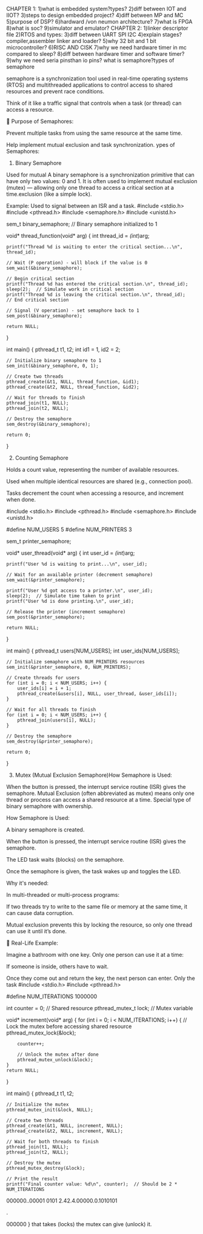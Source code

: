 CHAPTER 1:
1)what is embedded system?types?
2)diff between IOT and IIOT?
3)steps to design embedded project?
4)diff between MP and MC
5)purpose of DSP?
6)hardward /von neumon architecture?
7)what is FPGA
8)what is soc?
9)simulator and emulator?
CHAPTER 2:
1)linker descriptor file
2)RTOS and types:
3)diff between UART SPI I2C
4)explain stages?compiler,assembler linker and loader?
5)why 32 bit and 1 bit microcontroller?
6)RISC AND CISK
7)why we need hardware timer in mc compared to sleep?
8)diff between hardware timer and software timer?
9)why we need seria pinsthan io pins?
what is semaphore?types of semaphore

semaphore is a synchronization tool used in real-time operating systems (RTOS) and multithreaded applications to control access to shared resources and prevent race conditions.

Think of it like a traffic signal that controls when a task (or thread) can access a resource.

🔹 Purpose of Semaphores:

Prevent multiple tasks from using the same resource at the same time.

Help implement mutual exclusion and task synchronization.
ypes of Semaphores:
1. Binary Semaphore


Used for mutual A binary semaphore is a synchronization primitive that can have only two values: 0 and 1. It is often used to implement mutual exclusion (mutex) — allowing only one thread to access a critical section at a time.exclusion (like a simple lock).

Example: Used to signal between an ISR and a task.
#include <stdio.h>
#include <pthread.h>
#include <semaphore.h>
#include <unistd.h>

sem_t binary_semaphore;  // Binary semaphore initialized to 1

void* thread_function(void* arg) {
    int thread_id = *(int*)arg;

    printf("Thread %d is waiting to enter the critical section...\n", thread_id);

    // Wait (P operation) - will block if the value is 0
    sem_wait(&binary_semaphore);

    // Begin critical section
    printf("Thread %d has entered the critical section.\n", thread_id);
    sleep(2);  // Simulate work in critical section
    printf("Thread %d is leaving the critical section.\n", thread_id);
    // End critical section

    // Signal (V operation) - set semaphore back to 1
    sem_post(&binary_semaphore);

    return NULL;
}

int main() {
    pthread_t t1, t2;
    int id1 = 1, id2 = 2;

    // Initialize binary semaphore to 1
    sem_init(&binary_semaphore, 0, 1);

    // Create two threads
    pthread_create(&t1, NULL, thread_function, &id1);
    pthread_create(&t2, NULL, thread_function, &id2);

    // Wait for threads to finish
    pthread_join(t1, NULL);
    pthread_join(t2, NULL);

    // Destroy the semaphore
    sem_destroy(&binary_semaphore);

    return 0;
}



2. Counting Semaphore

Holds a count value, representing the number of available resources.

Used when multiple identical resources are shared (e.g., connection pool).

Tasks decrement the count when accessing a resource, and increment when done.


#include <stdio.h>
#include <pthread.h>
#include <semaphore.h>
#include <unistd.h>

#define NUM_USERS 5
#define NUM_PRINTERS 3

sem_t printer_semaphore;

void* user_thread(void* arg) {
    int user_id = *(int*)arg;

    printf("User %d is waiting to print...\n", user_id);

    // Wait for an available printer (decrement semaphore)
    sem_wait(&printer_semaphore);

    printf("User %d got access to a printer.\n", user_id);
    sleep(2);  // Simulate time taken to print
    printf("User %d is done printing.\n", user_id);

    // Release the printer (increment semaphore)
    sem_post(&printer_semaphore);

    return NULL;
}

int main() {
    pthread_t users[NUM_USERS];
    int user_ids[NUM_USERS];

    // Initialize semaphore with NUM_PRINTERS resources
    sem_init(&printer_semaphore, 0, NUM_PRINTERS);

    // Create threads for users
    for (int i = 0; i < NUM_USERS; i++) {
        user_ids[i] = i + 1;
        pthread_create(&users[i], NULL, user_thread, &user_ids[i]);
    }

    // Wait for all threads to finish
    for (int i = 0; i < NUM_USERS; i++) {
        pthread_join(users[i], NULL);
    }

    // Destroy the semaphore
    sem_destroy(&printer_semaphore);

    return 0;
}

3. Mutex (Mutual Exclusion Semaphore)How Semaphore is Used:

When the button is pressed, the interrupt service routine (ISR) gives the semaphore.
Mutual Exclusion (often abbreviated as mutex) means only one thread or process can access a shared resource at a time.
Special type of binary semaphore with ownership.

How Semaphore is Used:

A binary semaphore is created.

When the button is pressed, the interrupt service routine (ISR) gives the semaphore.

The LED task waits (blocks) on the semaphore.

Once the semaphore is given, the task wakes up and toggles the LED.

Why it's needed:

In multi-threaded or multi-process programs:

If two threads try to write to the same file or memory at the same time, it can cause data corruption.

Mutual exclusion prevents this by locking the resource, so only one thread can use it until it’s done.

🧠 Real-Life Example:

Imagine a bathroom with one key. Only one person can use it at a time:

If someone is inside, others have to wait.

Once they come out and return the key, the next person can enter.
Only the task #include <stdio.h>
#include <pthread.h>

#define NUM_ITERATIONS 1000000

int counter = 0;             // Shared resource
pthread_mutex_t lock;        // Mutex variable

void* increment(void* arg) {
    for (int i = 0; i < NUM_ITERATIONS; i++) {
        // Lock the mutex before accessing shared resource
        pthread_mutex_lock(&lock);

        counter++;

        // Unlock the mutex after done
        pthread_mutex_unlock(&lock);
    }
    return NULL;
}

int main() {
    pthread_t t1, t2;

    // Initialize the mutex
    pthread_mutex_init(&lock, NULL);

    // Create two threads
    pthread_create(&t1, NULL, increment, NULL);
    pthread_create(&t2, NULL, increment, NULL);

    // Wait for both threads to finish
    pthread_join(t1, NULL);
    pthread_join(t2, NULL);

    // Destroy the mutex
    pthread_mutex_destroy(&lock);

    // Print the result
    printf("Final counter value: %d\n", counter);  // Should be 2 * NUM_ITERATIONS

000000..00001
0101
2.42.4.00000.0.1010101

.




000000
}
that takes (locks) the mutex can give (unlock) it.

